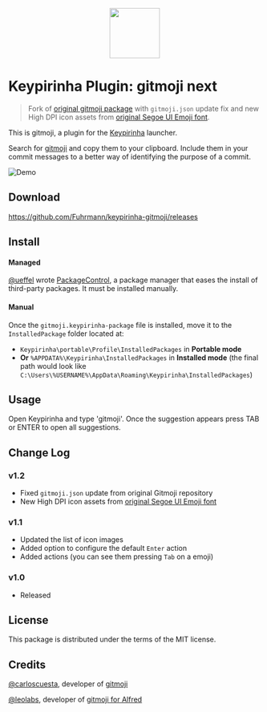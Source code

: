 <p align="center">
  <img src="src/gitmoji.ico" width="100" height="100" />
</p>

# Keypirinha Plugin: gitmoji next

> Fork of [original gitmoji package](https://github.com/Fuhrmann/keypirinha-gitmoji) with `gitmoji.json` update fix and new High DPI icon assets from [original Segoe UI Emoji font](https://github.com/notopsee/Microsoft-Segoe-UI-Emoji-SVG-Icons).

This is gitmoji, a plugin for the
[Keypirinha](http://keypirinha.com) launcher.

Search for [gitmoji](https://github.com/carloscuesta/gitmoji) and copy them to your clipboard. Include them in your commit messages to a better way of identifying the purpose of a commit.

![Demo](usage.gif)

## Download

https://github.com/Fuhrmann/keypirinha-gitmoji/releases


## Install

#### Managed

[@ueffel](https://github.com/ueffel) wrote [PackageControl](https://github.com/ueffel/Keypirinha-PackageControl), a package manager that eases the install of third-party packages.
It must be installed manually.

#### Manual

Once the `gitmoji.keypirinha-package` file is installed,
move it to the `InstalledPackage` folder located at:

* `Keypirinha\portable\Profile\InstalledPackages` in **Portable mode**
* **Or** `%APPDATA%\Keypirinha\InstalledPackages` in **Installed mode** (the
  final path would look like
  `C:\Users\%USERNAME%\AppData\Roaming\Keypirinha\InstalledPackages`)


## Usage

Open Keypirinha and type 'gitmoji'. Once the suggestion appears press TAB or ENTER to open all suggestions.


## Change Log

### v1.2
* Fixed `gitmoji.json` update from original Gitmoji repository
* New High DPI icon assets from [original Segoe UI Emoji font](https://github.com/notopsee/Microsoft-Segoe-UI-Emoji-SVG-Icons)

### v1.1
* Updated the list of icon images
* Added option to configure the default `Enter` action
* Added actions (you can see them pressing `Tab` on a emoji)

### v1.0
* Released

## License

This package is distributed under the terms of the MIT license.

## Credits
[@carloscuesta](https://github.com/carloscuesta), developer of [gitmoji](https://github.com/carloscuesta/gitmoji)

[@leolabs](https://github.com/leolabs), developer of [gitmoji for Alfred](https://github.com/leolabs/alfred-gitmoji/)